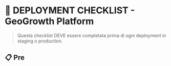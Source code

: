 # 🚀 DEPLOYMENT CHECKLIST - GeoGrowth Platform

> Questa checklist DEVE essere completata prima di ogni deployment in staging o production.

## 📋 Pre